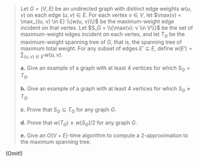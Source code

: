 > Let $G = (V, E)$ be an undirected graph with distinct edge weights $w(u, v)$ on each edge $(u, v) \in E$. For each vertex $v \in V$, let $\max(v) = \max_{(u, v) \in E} \\{w(u, v)\\}$  be the maximum-weight edge incident on that vertex. Let $S_G = \\{\max(v): v \in V\\}$ be the set of maximum-weight edges incident on each vertex, and let $T_G$ be the maximum-weight spanning tree of $G$, that is, the spanning tree of maximum total weight. For any subset of edges $E' \subseteq E$, define $w(E') = \sum_{(u, v) \in E'} w(u, v)$.
> 
> **a.** Give an example of a graph with at least $4$ vertices for which $S_G = T_G$.
> 
> **b.** Give an example of a graph with at least $4$ vertices for which $S_G \ne T_G$.
> 
> **c.** Prove that $S_G \subseteq T_G$ for any graph $G$.
> 
> **d.** Prove that $w(T_G) \ge w(S_G) / 2$ for any graph $G$.
> 
> **e.** Give an $O(V + E)$-time algorithm to compute a $2$-approximation to the maximum spanning tree.

(Omit!)
